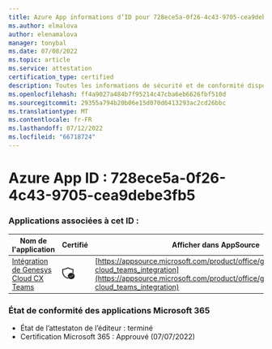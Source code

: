 ```yaml
---
title: Azure App informations d’ID pour 728ece5a-0f26-4c43-9705-cea9debe3fb5
ms.author: elmalova
author: elenamalova
manager: tonybal
ms.date: 07/08/2022
ms.topic: article
ms.service: attestation
certification_type: certified
description: Toutes les informations de sécurité et de conformité disponibles pour 728ece5a-0f26-4c43-9705-cea9debe3fb5.
ms.openlocfilehash: ff4a9027a484b7f95214c47cba6eb6626fbf510d
ms.sourcegitcommit: 29355a794b20b06e15d070d6413293ac2cd26bbc
ms.translationtype: MT
ms.contentlocale: fr-FR
ms.lasthandoff: 07/12/2022
ms.locfileid: "66718724"
---
```

# <a name="azure-app-id-728ece5a-0f26-4c43-9705-cea9debe3fb5"></a>Azure App ID : 728ece5a-0f26-4c43-9705-cea9debe3fb5


### <a name="apps-associated-with-this-id"></a>Applications associées à cet ID :
| **Nom de l'application** | **Certifié** | **Afficher dans AppSource** |
|--------------|---------------|-----------------------|
| [Intégration de Genesys Cloud CX Teams](../forward/genesyslabs.genesys-cloud_teams_integration.md) | <img alt="Certified application badge" src="../media/certified-badge.png" height="25" width="25" /> | [https://appsource.microsoft.com/product/office/genesyslabs.genesys-cloud_teams_integration](https://appsource.microsoft.com/product/office/genesyslabs.genesys-cloud_teams_integration) |

### <a name="microsoft-365-app-compliance-status"></a>État de conformité des applications Microsoft 365
- État de l’attestaton de l’éditeur : terminé
- Certification Microsoft 365 : Approuvé (07/07/2022)
